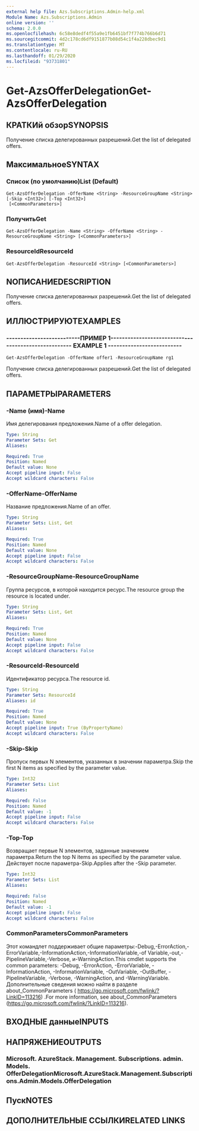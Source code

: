 ```yaml
---
external help file: Azs.Subscriptions.Admin-help.xml
Module Name: Azs.Subscriptions.Admin
online version: ''
schema: 2.0.0
ms.openlocfilehash: 6c58e8dedf4f55a9e1fb6451bf7f774b766b6d71
ms.sourcegitcommit: 4d2c178cd6df9151877b08d54c1f4a228dbec9d1
ms.translationtype: MT
ms.contentlocale: ru-RU
ms.lasthandoff: 01/29/2020
ms.locfileid: "93731801"
---
```

# <span data-ttu-id="bbde1-101">Get-AzsOfferDelegation</span><span class="sxs-lookup"><span data-stu-id="bbde1-101">Get-AzsOfferDelegation</span></span>

## <span data-ttu-id="bbde1-102">КРАТКИй обзор</span><span class="sxs-lookup"><span data-stu-id="bbde1-102">SYNOPSIS</span></span>
<span data-ttu-id="bbde1-103">Получение списка делегированных разрешений.</span><span class="sxs-lookup"><span data-stu-id="bbde1-103">Get the list of delegated offers.</span></span>

## <span data-ttu-id="bbde1-104">Максимальное</span><span class="sxs-lookup"><span data-stu-id="bbde1-104">SYNTAX</span></span>

### <span data-ttu-id="bbde1-105">Список (по умолчанию)</span><span class="sxs-lookup"><span data-stu-id="bbde1-105">List (Default)</span></span>
```
Get-AzsOfferDelegation -OfferName <String> -ResourceGroupName <String> [-Skip <Int32>] [-Top <Int32>]
 [<CommonParameters>]
```

### <span data-ttu-id="bbde1-106">Получить</span><span class="sxs-lookup"><span data-stu-id="bbde1-106">Get</span></span>
```
Get-AzsOfferDelegation -Name <String> -OfferName <String> -ResourceGroupName <String> [<CommonParameters>]
```

### <span data-ttu-id="bbde1-107">ResourceId</span><span class="sxs-lookup"><span data-stu-id="bbde1-107">ResourceId</span></span>
```
Get-AzsOfferDelegation -ResourceId <String> [<CommonParameters>]
```

## <span data-ttu-id="bbde1-108">NОПИСАНИЕ</span><span class="sxs-lookup"><span data-stu-id="bbde1-108">DESCRIPTION</span></span>
<span data-ttu-id="bbde1-109">Получение списка делегированных разрешений.</span><span class="sxs-lookup"><span data-stu-id="bbde1-109">Get the list of delegated offers.</span></span>

## <span data-ttu-id="bbde1-110">ИЛЛЮСТРИРУЮТ</span><span class="sxs-lookup"><span data-stu-id="bbde1-110">EXAMPLES</span></span>

### <span data-ttu-id="bbde1-111">--------------------------ПРИМЕР 1--------------------------</span><span class="sxs-lookup"><span data-stu-id="bbde1-111">-------------------------- EXAMPLE 1 --------------------------</span></span>
```
Get-AzsOfferDelegation -OfferName offer1 -ResourceGroupName rg1
```

<span data-ttu-id="bbde1-112">Получение списка делегированных разрешений.</span><span class="sxs-lookup"><span data-stu-id="bbde1-112">Get the list of delegated offers.</span></span>

## <span data-ttu-id="bbde1-113">ПАРАМЕТРЫ</span><span class="sxs-lookup"><span data-stu-id="bbde1-113">PARAMETERS</span></span>

### <span data-ttu-id="bbde1-114">-Name (имя)</span><span class="sxs-lookup"><span data-stu-id="bbde1-114">-Name</span></span>
<span data-ttu-id="bbde1-115">Имя делегирования предложения.</span><span class="sxs-lookup"><span data-stu-id="bbde1-115">Name of a offer delegation.</span></span>

```yaml
Type: String
Parameter Sets: Get
Aliases: 

Required: True
Position: Named
Default value: None
Accept pipeline input: False
Accept wildcard characters: False
```

### <span data-ttu-id="bbde1-116">-OfferName</span><span class="sxs-lookup"><span data-stu-id="bbde1-116">-OfferName</span></span>
<span data-ttu-id="bbde1-117">Название предложения.</span><span class="sxs-lookup"><span data-stu-id="bbde1-117">Name of an offer.</span></span>

```yaml
Type: String
Parameter Sets: List, Get
Aliases: 

Required: True
Position: Named
Default value: None
Accept pipeline input: False
Accept wildcard characters: False
```

### <span data-ttu-id="bbde1-118">-ResourceGroupName</span><span class="sxs-lookup"><span data-stu-id="bbde1-118">-ResourceGroupName</span></span>
<span data-ttu-id="bbde1-119">Группа ресурсов, в которой находится ресурс.</span><span class="sxs-lookup"><span data-stu-id="bbde1-119">The resource group the resource is located under.</span></span>

```yaml
Type: String
Parameter Sets: List, Get
Aliases: 

Required: True
Position: Named
Default value: None
Accept pipeline input: False
Accept wildcard characters: False
```

### <span data-ttu-id="bbde1-120">-ResourceId</span><span class="sxs-lookup"><span data-stu-id="bbde1-120">-ResourceId</span></span>
<span data-ttu-id="bbde1-121">Идентификатор ресурса.</span><span class="sxs-lookup"><span data-stu-id="bbde1-121">The resource id.</span></span>

```yaml
Type: String
Parameter Sets: ResourceId
Aliases: id

Required: True
Position: Named
Default value: None
Accept pipeline input: True (ByPropertyName)
Accept wildcard characters: False
```

### <span data-ttu-id="bbde1-122">-Skip</span><span class="sxs-lookup"><span data-stu-id="bbde1-122">-Skip</span></span>
<span data-ttu-id="bbde1-123">Пропуск первых N элементов, указанных в значении параметра.</span><span class="sxs-lookup"><span data-stu-id="bbde1-123">Skip the first N items as specified by the parameter value.</span></span>

```yaml
Type: Int32
Parameter Sets: List
Aliases: 

Required: False
Position: Named
Default value: -1
Accept pipeline input: False
Accept wildcard characters: False
```

### <span data-ttu-id="bbde1-124">-Top</span><span class="sxs-lookup"><span data-stu-id="bbde1-124">-Top</span></span>
<span data-ttu-id="bbde1-125">Возвращает первые N элементов, заданные значением параметра.</span><span class="sxs-lookup"><span data-stu-id="bbde1-125">Return the top N items as specified by the parameter value.</span></span>
<span data-ttu-id="bbde1-126">Действует после параметра-Skip.</span><span class="sxs-lookup"><span data-stu-id="bbde1-126">Applies after the -Skip parameter.</span></span>

```yaml
Type: Int32
Parameter Sets: List
Aliases: 

Required: False
Position: Named
Default value: -1
Accept pipeline input: False
Accept wildcard characters: False
```

### <span data-ttu-id="bbde1-127">CommonParameters</span><span class="sxs-lookup"><span data-stu-id="bbde1-127">CommonParameters</span></span>
<span data-ttu-id="bbde1-128">Этот командлет поддерживает общие параметры:-Debug,-ErrorAction,-ErrorVariable,-InformationAction,-InformationVariable,-of Variable,-out,-PipelineVariable,-Verbose, и-WarningAction.</span><span class="sxs-lookup"><span data-stu-id="bbde1-128">This cmdlet supports the common parameters: -Debug, -ErrorAction, -ErrorVariable, -InformationAction, -InformationVariable, -OutVariable, -OutBuffer, -PipelineVariable, -Verbose, -WarningAction, and -WarningVariable.</span></span> <span data-ttu-id="bbde1-129">Дополнительные сведения можно найти в разделе about_CommonParameters ( https://go.microsoft.com/fwlink/?LinkID=113216) .</span><span class="sxs-lookup"><span data-stu-id="bbde1-129">For more information, see about_CommonParameters (https://go.microsoft.com/fwlink/?LinkID=113216).</span></span>

## <span data-ttu-id="bbde1-130">ВХОДНЫЕ данные</span><span class="sxs-lookup"><span data-stu-id="bbde1-130">INPUTS</span></span>

## <span data-ttu-id="bbde1-131">НАПРЯЖЕНИЕ</span><span class="sxs-lookup"><span data-stu-id="bbde1-131">OUTPUTS</span></span>

### <span data-ttu-id="bbde1-132">Microsoft. AzureStack. Management. Subscriptions. admin. Models. OfferDelegation</span><span class="sxs-lookup"><span data-stu-id="bbde1-132">Microsoft.AzureStack.Management.Subscriptions.Admin.Models.OfferDelegation</span></span>

## <span data-ttu-id="bbde1-133">Пуск</span><span class="sxs-lookup"><span data-stu-id="bbde1-133">NOTES</span></span>

## <span data-ttu-id="bbde1-134">ДОПОЛНИТЕЛЬНЫЕ ССЫЛКИ</span><span class="sxs-lookup"><span data-stu-id="bbde1-134">RELATED LINKS</span></span>

